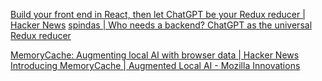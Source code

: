 
[Build your front end in React, then let ChatGPT be your Redux reducer | Hacker News](https://news.ycombinator.com/item?id=34166193)
[spindas | Who needs a backend? ChatGPT as the universal Redux reducer](https://spindas.dreamwidth.org/4207.html)

[MemoryCache: Augmenting local AI with browser data | Hacker News](https://news.ycombinator.com/item?id=38614824)
[Introducing MemoryCache | Augmented Local AI - Mozilla Innovations](https://future.mozilla.org/news/introducing-memorycache/)
